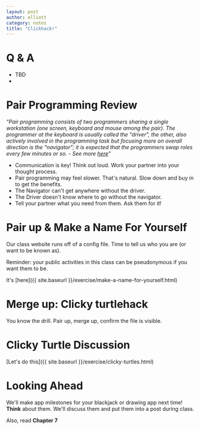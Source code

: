 ```yaml
---
layout: post
author: elliott
category: notes
title: "Clickhack!"
---
```


# Q & A

* TBD
*
# Pair Programming Review

*"Pair programming consists of two programmers sharing a single workstation (one screen, keyboard and mouse among the pair). The programmer at the keyboard is usually called the "driver", the other, also actively involved in the programming task but focusing more on overall direction is the "navigator"; it is expected that the programmers swap roles every few minutes or so. - See more [here](http://guide.agilealliance.org/guide/pairing.html)"*

* Communication is key!  Think out loud.  Work your partner into your thought process.
* Pair programming may feel slower.  That's natural.  Slow down and buy in to get the benefits.
* The Navigator can't get anywhere without the driver.
* The Driver doesn't know where to go without the navigator.
* Tell your partner what you need from them.  Ask them for it!

# Pair up & Make a Name For Yourself

Our class website runs off of a config file.  Time to tell us who you are (or want to be known as).

Reminder: your public activities in this class can be pseudonymous if you want them to be.

It's [here]({{ site.baseurl }}/exercise/make-a-name-for-yourself.html)

# Merge up: Clicky turtlehack

You know the drill.  Pair up, merge up, confirm the file is visible.

# Clicky Turtle Discussion

[Let's do this]({{ site.baseurl }}/exercise/clicky-turtles.html)

# Looking Ahead

We'll make app milestones for your blackjack or drawing app next time!  **Think** about them.  We'll discuss them and put them into a post during class.

Also, read **Chapter 7**